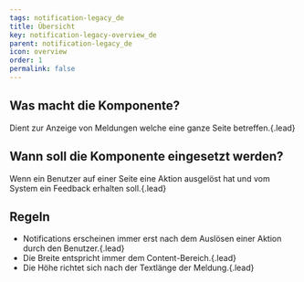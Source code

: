 ```yaml
---
tags: notification-legacy_de
title: Übersicht
key: notification-legacy-overview_de
parent: notification-legacy_de
icon: overview
order: 1
permalink: false  
---
```


## Was macht die Komponente?
Dient zur Anzeige von Meldungen welche eine ganze Seite betreffen.{.lead}

## Wann soll die Komponente eingesetzt werden? 
Wenn ein Benutzer auf einer Seite eine Aktion ausgelöst hat und vom System ein Feedback erhalten soll.{.lead}

## Regeln
* Notifications erscheinen immer erst nach dem Auslösen einer Aktion durch den Benutzer.{.lead}
* Die Breite entspricht immer dem Content-Bereich.{.lead}
* Die Höhe richtet sich nach der Textlänge der Meldung.{.lead}